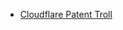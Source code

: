 - [Cloudflare Patent Troll](https://blog.cloudflare.com/the-project-jengo-saga-how-cloudflare-stood-up-to-a-patent-troll-and-won/)